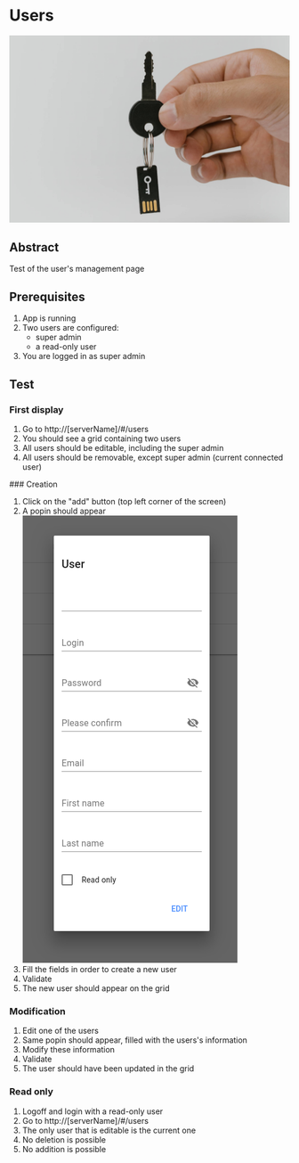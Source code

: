 # Users

![Access key](../assets/access-key.jpg)

## Abstract

Test of the user's management page

## Prerequisites

1. App is running
2. Two users are configured: 
   - super admin
   - a read-only user
2. You are logged in as super admin

## Test

### First display

1. Go to http://[serverName]/#/users
2. You should see a grid containing two users
3. All users should be editable, including the super admin
4. All users should be removable, except super admin (current connected user)

### Creation

1. Click on the "add" button (top left corner of the screen)
2. A popin should appear
   ![popin view](../screen-captures/user-creation-popin.png)
3. Fill the fields in order to create a new user
4. Validate
5. The new user should appear on the grid

### Modification

1. Edit one of the users
2. Same popin should appear, filled with the users's information
3. Modify these information
4. Validate
5. The user should have been updated in the grid

### Read only

1. Logoff and login with a read-only user
2. Go to http://[serverName]/#/users
3. The only user that is editable is the current one
4. No deletion is possible
5. No addition is possible

